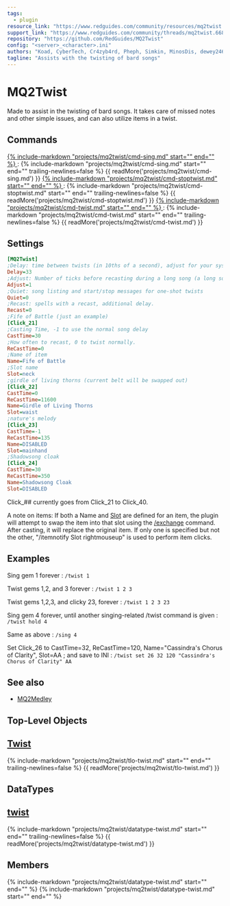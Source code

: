 ```yaml
---
tags:
  - plugin
resource_link: "https://www.redguides.com/community/resources/mq2twist.204"
support_link: "https://www.redguides.com/community/threads/mq2twist.66897/"
repository: "https://github.com/RedGuides/MQ2Twist"
config: "<server>_<character>.ini"
authors: "Koad, CyberTech, Cr4zyb4rd, Pheph, Simkin, MinosDis, dewey2461, htw, gSe7eN, eqmule, plure"
tagline: "Assists with the twisting of bard songs"
---
```


# MQ2Twist

<!--desc-start-->
Made to assist in the twisting of bard songs. It takes care of missed notes and other simple issues, and can also utilize items in a twist.
<!--desc-end-->

## Commands

<a href="cmd-sing/">
{% 
  include-markdown "projects/mq2twist/cmd-sing.md" 
  start="<!--cmd-syntax-start-->" 
  end="<!--cmd-syntax-end-->" 
%}
</a>
:    {% include-markdown "projects/mq2twist/cmd-sing.md" 
        start="<!--cmd-desc-start-->" 
        end="<!--cmd-desc-end-->" 
        trailing-newlines=false 
     %} {{ readMore('projects/mq2twist/cmd-sing.md') }}

<a href="cmd-stoptwist/">
{% 
  include-markdown "projects/mq2twist/cmd-stoptwist.md" 
  start="<!--cmd-syntax-start-->" 
  end="<!--cmd-syntax-end-->" 
%}
</a>
:    {% include-markdown "projects/mq2twist/cmd-stoptwist.md" 
        start="<!--cmd-desc-start-->" 
        end="<!--cmd-desc-end-->" 
        trailing-newlines=false 
     %} {{ readMore('projects/mq2twist/cmd-stoptwist.md') }}

<a href="cmd-twist/">
{% 
  include-markdown "projects/mq2twist/cmd-twist.md" 
  start="<!--cmd-syntax-start-->" 
  end="<!--cmd-syntax-end-->" 
%}
</a>
:    {% include-markdown "projects/mq2twist/cmd-twist.md" 
        start="<!--cmd-desc-start-->" 
        end="<!--cmd-desc-end-->" 
        trailing-newlines=false 
     %} {{ readMore('projects/mq2twist/cmd-twist.md') }}

## Settings

```ini
[MQ2Twist] 
;Delay: time between twists (in 10ths of a second), adjust for your system/connection. Minimum 30 (standard gem refresh).
Delay=33 
;Adjust: Number of ticks before recasting during a long song (a long song is greater than 3 ticks in length). e.g. If a song lasts 10 ticks, adjust=1 will recast at the 8 tick mark, rather than 9 as normal.
Adjust=1
;Quiet: song listing and start/stop messages for one-shot twists 
Quiet=0
;Recast: spells with a recast, additional delay.
Recast=0
;Fife of Battle (just an example)
[Click_21]
;Casting Time, -1 to use the normal song delay 
CastTime=30
;How often to recast, 0 to twist normally. 
ReCastTime=0
;Name of item
Name=Fife of Battle
;Slot name
Slot=neck
;girdle of living thorns (current belt will be swapped out)
[Click_22]
CastTime=0
ReCastTime=11600
Name=Girdle of Living Thorns
Slot=waist
;nature's melody
[Click_23]
CastTime=-1
ReCastTime=135
Name=DISABLED
Slot=mainhand
;Shadowsong cloak
[Click_24]
CastTime=30
ReCastTime=350
Name=Shadowsong Cloak
Slot=DISABLED
```

Click_## currently goes from Click_21 to Click_40.

A note on items: If both a Name and [Slot](../macroquest/reference/general/slot-names.md) are defined for an item, the plugin will attempt to swap the item into that slot using the [/exchange](../mq2exchange/cmd-exchange.md) command. After casting, it will replace the original item. If only one is specified but not the other, "/itemnotify Slot rightmouseup" is used to perform item clicks.

## Examples

Sing gem 1 forever
:   `/twist 1`

Twist gems 1,2, and 3 forever
:   `/twist 1 2 3`

Twist gems 1,2,3, and clicky 23, forever
:   `/twist 1 2 3 23`

Sing gem 4 forever, until another singing-related /twist command is given
:   `/twist hold 4`

Same as above
:   `/sing 4`

Set Click_26 to CastTime=32, ReCastTime=120, Name="Cassindra's Chorus of Clarity", Slot=AA ; and save to INI
:   `/twist set 26 32 120 "Cassindra's Chorus of Clarity" AA`

## See also

- [MQ2Medley](../mq2medley/index.md)

## Top-Level Objects

## [Twist](tlo-twist.md)
{% include-markdown "projects/mq2twist/tlo-twist.md" start="<!--tlo-desc-start-->" end="<!--tlo-desc-end-->" trailing-newlines=false %} {{ readMore('projects/mq2twist/tlo-twist.md') }}

## DataTypes

## [twist](datatype-twist.md)
{% include-markdown "projects/mq2twist/datatype-twist.md" start="<!--dt-desc-start-->" end="<!--dt-desc-end-->" trailing-newlines=false %} {{ readMore('projects/mq2twist/datatype-twist.md') }}

<h2>Members</h2>
{% include-markdown "projects/mq2twist/datatype-twist.md" start="<!--dt-members-start-->" end="<!--dt-members-end-->" %}
{% include-markdown "projects/mq2twist/datatype-twist.md" start="<!--dt-linkrefs-start-->" end="<!--dt-linkrefs-end-->" %}
